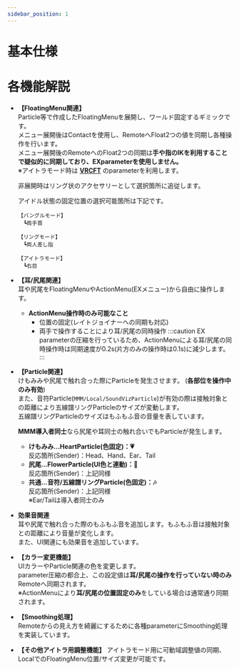 ```yaml
---
sidebar_position: 1
---
```


# 基本仕様

# 各機能解説
- **【FloatingMenu関連】**  
    Particle等で作成したFloatingMenuを展開し、ワールド固定するギミックです。  
    メニュー展開後はContactを使用し、RemoteへFloat2つの値を同期し各種操作を行います。  
    メニュー展開後のRemoteへのFloat2つの同期は**手や指のIKを利用することで疑似的に同期しており、EXparameterを使用しません。**  
    ※アイトラモード時は **[VRCFT](https://docs.vrcft.io/)** のparameterを利用します。

    非展開時はリング状のアクセサリーとして選択箇所に追従します。  

    アイドル状態の固定位置の選択可能箇所は下記です。
    ```
    【バングルモード】
    　┗両手首

    【リングモード】
    　┗両人差し指

    【アイトラモード】
    　┗右目
    ```

- **【耳/尻尾関連】**  
    耳や尻尾をFloatingMenuやActionMenu(EXメニュー)から自由に操作します。  

    - **ActionMenu操作時のみ可能なこと**
        - 位置の固定(レイトジョイナーへの同期も対応)
        - 両手で操作することにより耳/尻尾の同時操作
        :::caution
        EX parameterの圧縮を行っているため、ActionMenuによる耳/尻尾の同時操作時は同期速度が0.2s(片方のみの操作時は0.1s)に減少します。
        :::

- **【Particle関連】**  
    けもみみや尻尾で触れ合った際にParticleを発生させます。  (**各部位を操作中のみ有効**)  
    また、音符Particle(```MMM/Local/SoundVizParticle```)が有効の際は接触対象との距離により五線譜リングParticleのサイズが変動します。  
    五線譜リングParticleのサイズはもふもふ音の音量を表しています。  

    **MMM導入者同士**なら尻尾や耳同士の触れ合いでもParticleが発生します。  

    - **けもみみ…HeartParticle(色固定)：💗**  
        反応箇所(Sender)：Head、Hand、Ear、Tail  
    - **尻尾…FlowerParticle(UI色と連動)：🌸**  
        反応箇所(Sender)：上記同様  
    - **共通…音符/五線譜リングParticle(色固定)：🎶**  
        反応箇所(Sender)：上記同様  
        ※Ear/Tailは導入者同士のみ

- **効果音関連**  
    耳や尻尾で触れ合った際のもふもふ音を追加します。もふもふ音は接触対象との距離により音量が変化します。  
    また、UI関連にも効果音を追加しています。
　
- **【カラー変更機能】**  
    UIカラーやParticle関連の色を変更します。  
    parameter圧縮の都合上、この設定値は**耳/尻尾の操作を行っていない時のみ**Remoteへ同期されます。  
    ※ActionMenuにより**耳/尻尾の位置固定のみ**をしている場合は通常通り同期されます。

- **【Smoothing処理】**  
    Remoteからの見え方を綺麗にするために各種parameterにSmoothing処理を実装しています。

- **【その他アイトラ用調整機能】**
    アイトラモード用に可動域調整値の同期、LocalでのFloatingMenu位置/サイズ変更が可能です。
    